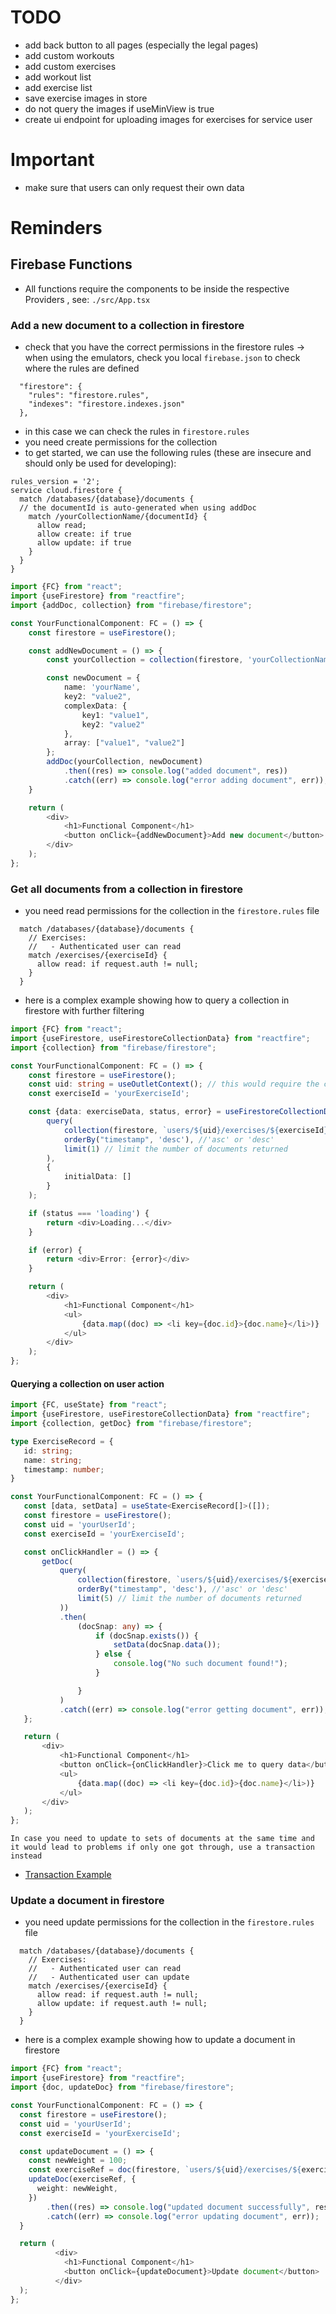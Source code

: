 # TODO

- add back button to all pages (especially the legal pages)
- add custom workouts
- add custom exercises
- add workout list
- add exercise list
- save exercise images in store
- do not query the images if useMinView is true
- create ui endpoint for uploading images for exercises for service user

# Important

- make sure that users can only request their own data

# Reminders

## Firebase Functions

- All functions require the components to be inside the respective Providers
  , see: `./src/App.tsx`

### Add a new document to a collection in firestore

- check that you have the correct permissions in the firestore rules
  -> when using the emulators, check you local `firebase.json` to check where the rules are defined

```
  "firestore": {
    "rules": "firestore.rules",
    "indexes": "firestore.indexes.json"
  },
```

- in this case we can check the rules in `firestore.rules`
- you need create permissions for the collection
- to get started, we can use the following rules (these are insecure and should only be used for developing):

```
rules_version = '2';
service cloud.firestore {
  match /databases/{database}/documents {
  // the documentId is auto-generated when using addDoc
    match /yourCollectionName/{documentId} {
      allow read;
      allow create: if true
      allow update: if true
    }
  }
}

```

```typescript jsx
import {FC} from "react";
import {useFirestore} from "reactfire";
import {addDoc, collection} from "firebase/firestore";

const YourFunctionalComponent: FC = () => {
    const firestore = useFirestore();

    const addNewDocument = () => {
        const yourCollection = collection(firestore, 'yourCollectionName');

        const newDocument = {
            name: 'yourName',
            key2: "value2",
            complexData: {
                key1: "value1",
                key2: "value2"
            },
            array: ["value1", "value2"]
        };
        addDoc(yourCollection, newDocument)
            .then((res) => console.log("added document", res))
            .catch((err) => console.log("error adding document", err));
    }

    return (
        <div>
            <h1>Functional Component</h1>
            <button onClick={addNewDocument}>Add new document</button>
        </div>
    );
};
```

### Get all documents from a collection in firestore

- you need read permissions for the collection in the `firestore.rules` file

```
  match /databases/{database}/documents {
    // Exercises:
    //   - Authenticated user can read
    match /exercises/{exerciseId} {
      allow read: if request.auth != null;
    }
  }
```

- here is a complex example showing how to query a collection in firestore with further filtering

```typescript jsx
import {FC} from "react";
import {useFirestore, useFirestoreCollectionData} from "reactfire";
import {collection} from "firebase/firestore";

const YourFunctionalComponent: FC = () => {
    const firestore = useFirestore();
    const uid: string = useOutletContext(); // this would require the component to be inside the UserProvider `./src/providers/UserProvider`
    const exerciseId = 'yourExerciseId';

    const {data: exerciseData, status, error} = useFirestoreCollectionData(
        query(
            collection(firestore, `users/${uid}/exercises/${exerciseId}/records`),
            orderBy("timestamp", 'desc'), //'asc' or 'desc'
            limit(1) // limit the number of documents returned
        ),
        {
            initialData: []
        }
    );

    if (status === 'loading') {
        return <div>Loading...</div>
    }

    if (error) {
        return <div>Error: {error}</div>
    }

    return (
        <div>
            <h1>Functional Component</h1>
            <ul>
                {data.map((doc) => <li key={doc.id}>{doc.name}</li>)}
            </ul>
        </div>
    );
};
```

#### Querying a collection on user action

 ```typescript jsx
 import {FC, useState} from "react";
import {useFirestore, useFirestoreCollectionData} from "reactfire";
import {collection, getDoc} from "firebase/firestore";

type ExerciseRecord = {
    id: string;
    name: string;
    timestamp: number;
}

const YourFunctionalComponent: FC = () => {
    const [data, setData] = useState<ExerciseRecord[]>([]);
    const firestore = useFirestore();
    const uid = 'yourUserId';
    const exerciseId = 'yourExerciseId';

    const onClickHandler = () => {
        getDoc(
            query(
                collection(firestore, `users/${uid}/exercises/${exerciseId}/records`),
                orderBy("timestamp", 'desc'), //'asc' or 'desc'
                limit(5) // limit the number of documents returned
            ))
            .then(
                (docSnap: any) => {
                    if (docSnap.exists()) {
                        setData(docSnap.data());
                    } else {
                        console.log("No such document found!");
                    }

                }
            )
            .catch((err) => console.log("error getting document", err));
    };

    return (
        <div>
            <h1>Functional Component</h1>
            <button onClick={onClickHandler}>Click me to query data</button>
            <ul>
                {data.map((doc) => <li key={doc.id}>{doc.name}</li>)}
            </ul>
        </div>
    );
};
 ```

``In case you need to update to sets of documents at the same time and it would lead to problems if only one got through, use a transaction instead``

- [Transaction Example](https://firebase.google.com/codelabs/firestore-web#10)

### Update a document in firestore

- you need update permissions for the collection in the `firestore.rules` file

```
  match /databases/{database}/documents {
    // Exercises:
    //   - Authenticated user can read
    //   - Authenticated user can update
    match /exercises/{exerciseId} {
      allow read: if request.auth != null;
      allow update: if request.auth != null;
    }
  }
```

- here is a complex example showing how to update a document in firestore

```typescript jsx
import {FC} from "react";
import {useFirestore} from "reactfire";
import {doc, updateDoc} from "firebase/firestore";

const YourFunctionalComponent: FC = () => {
  const firestore = useFirestore();
  const uid = 'yourUserId';
  const exerciseId = 'yourExerciseId';

  const updateDocument = () => {
    const newWeight = 100;
    const exerciseRef = doc(firestore, `users/${uid}/exercises/${exerciseId}`);
    updateDoc(exerciseRef, {
      weight: newWeight,
    })
        .then((res) => console.log("updated document successfully", res))
        .catch((err) => console.log("error updating document", err));
  }

  return (
          <div>
            <h1>Functional Component</h1>
            <button onClick={updateDocument}>Update document</button>
          </div>
  );
};
```